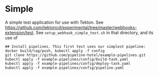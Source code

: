 

# Simple

A simple test application for use with Tekton. See https://github.com/tektoncd/experimental/tree/master/webhooks-extension/test. See `setup_webhook_simple_test.sh` in that directory, and its use of 

```
## Install pipelines. This first test uses our simplest pipeline: docker build/tag/push, kubectl apply -f config 
git clone https://github.com/pipeline-hotel/example-pipelines.git
kubectl apply -f example-pipelines/config/build-task.yaml
kubectl apply -f example-pipelines/config/deploy-task.yaml
kubectl apply -f example-pipelines/config/pipeline.yaml
```

